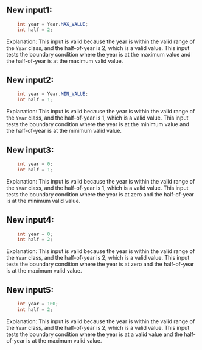 ## New input1:
```java
    int year = Year.MAX_VALUE;
    int half = 2;
```
Explanation: This input is valid because the year is within the valid range of the `Year` class, and the half-of-year is 2, which is a valid value. This input tests the boundary condition where the year is at the maximum value and the half-of-year is at the maximum valid value.

## New input2:
```java
    int year = Year.MIN_VALUE;
    int half = 1;
```
Explanation: This input is valid because the year is within the valid range of the `Year` class, and the half-of-year is 1, which is a valid value. This input tests the boundary condition where the year is at the minimum value and the half-of-year is at the minimum valid value.

## New input3:
```java
    int year = 0;
    int half = 1;
```
Explanation: This input is valid because the year is within the valid range of the `Year` class, and the half-of-year is 1, which is a valid value. This input tests the boundary condition where the year is at zero and the half-of-year is at the minimum valid value.

## New input4:
```java
    int year = 0;
    int half = 2;
```
Explanation: This input is valid because the year is within the valid range of the `Year` class, and the half-of-year is 2, which is a valid value. This input tests the boundary condition where the year is at zero and the half-of-year is at the maximum valid value.

## New input5:
```java
    int year = 100;
    int half = 2;
```
Explanation: This input is valid because the year is within the valid range of the `Year` class, and the half-of-year is 2, which is a valid value. This input tests the boundary condition where the year is at a valid value and the half-of-year is at the maximum valid value.
